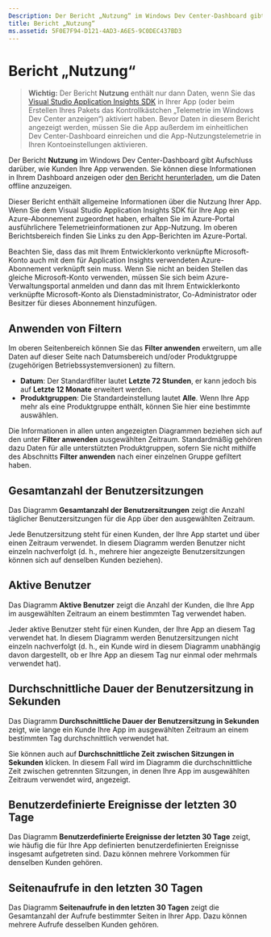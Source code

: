 ```yaml
---
Description: Der Bericht „Nutzung“ im Windows Dev Center-Dashboard gibt Aufschluss darüber, wie Kunden Ihre App verwenden.
title: Bericht „Nutzung“
ms.assetid: 5F0E7F94-D121-4AD3-A6E5-9C0DEC437BD3
---
```


# Bericht „Nutzung“


> **Wichtig:** Der Bericht **Nutzung** enthält nur dann Daten, wenn Sie das [Visual Studio Application Insights SDK](http://go.microsoft.com/fwlink/?LinkId=615086) in Ihrer App (oder beim Erstellen Ihres Pakets das Kontrollkästchen „Telemetrie im Windows Dev Center anzeigen“) aktiviert haben. Bevor Daten in diesem Bericht angezeigt werden, müssen Sie die App außerdem im einheitlichen Dev Center-Dashboard einreichen und die App-Nutzungstelemetrie in Ihren Kontoeinstellungen aktivieren.

Der Bericht **Nutzung** im Windows Dev Center-Dashboard gibt Aufschluss darüber, wie Kunden Ihre App verwenden. Sie können diese Informationen in Ihrem Dashboard anzeigen oder [den Bericht herunterladen](download-analytic-reports.md), um die Daten offline anzuzeigen.

Dieser Bericht enthält allgemeine Informationen über die Nutzung Ihrer App. Wenn Sie dem Visual Studio Application Insights SDK für Ihre App ein Azure-Abonnement zugeordnet haben, erhalten Sie im Azure-Portal ausführlichere Telemetrieinformationen zur App-Nutzung. Im oberen Berichtsbereich finden Sie Links zu den App-Berichten im Azure-Portal.

Beachten Sie, dass das mit Ihrem Entwicklerkonto verknüpfte Microsoft-Konto auch mit dem für Application Insights verwendeten Azure-Abonnement verknüpft sein muss. Wenn Sie nicht an beiden Stellen das gleiche Microsoft-Konto verwenden, müssen Sie sich beim Azure-Verwaltungsportal anmelden und dann das mit Ihrem Entwicklerkonto verknüpfte Microsoft-Konto als Dienstadministrator, Co-Administrator oder Besitzer für dieses Abonnement hinzufügen.

## Anwenden von Filtern


Im oberen Seitenbereich können Sie das **Filter anwenden** erweitern, um alle Daten auf dieser Seite nach Datumsbereich und/oder Produktgruppe (zugehörigen Betriebssystemversionen) zu filtern.

-   **Datum**: Der Standardfilter lautet **Letzte 72 Stunden**, er kann jedoch bis auf **Letzte 12 Monate** erweitert werden.
-   **Produktgruppen**: Die Standardeinstellung lautet **Alle**. Wenn Ihre App mehr als eine Produktgruppe enthält, können Sie hier eine bestimmte auswählen.

Die Informationen in allen unten angezeigten Diagrammen beziehen sich auf den unter **Filter anwenden** ausgewählten Zeitraum. Standardmäßig gehören dazu Daten für alle unterstützten Produktgruppen, sofern Sie nicht mithilfe des Abschnitts **Filter anwenden** nach einer einzelnen Gruppe gefiltert haben.

## Gesamtanzahl der Benutzersitzungen


Das Diagramm **Gesamtanzahl der Benutzersitzungen** zeigt die Anzahl täglicher Benutzersitzungen für die App über den ausgewählten Zeitraum.

Jede Benutzersitzung steht für einen Kunden, der Ihre App startet und über einen Zeitraum verwendet. In diesem Diagramm werden Benutzer nicht einzeln nachverfolgt (d. h., mehrere hier angezeigte Benutzersitzungen können sich auf denselben Kunden beziehen).

## Aktive Benutzer


Das Diagramm **Aktive Benutzer** zeigt die Anzahl der Kunden, die Ihre App im ausgewählten Zeitraum an einem bestimmten Tag verwendet haben.

Jeder aktive Benutzer steht für einen Kunden, der Ihre App an diesem Tag verwendet hat. In diesem Diagramm werden Benutzersitzungen nicht einzeln nachverfolgt (d. h., ein Kunde wird in diesem Diagramm unabhängig davon dargestellt, ob er Ihre App an diesem Tag nur einmal oder mehrmals verwendet hat).

## Durchschnittliche Dauer der Benutzersitzung in Sekunden


Das Diagramm **Durchschnittliche Dauer der Benutzersitzung in Sekunden** zeigt, wie lange ein Kunde Ihre App im ausgewählten Zeitraum an einem bestimmten Tag durchschnittlich verwendet hat.

Sie können auch auf **Durchschnittliche Zeit zwischen Sitzungen in Sekunden** klicken. In diesem Fall wird im Diagramm die durchschnittliche Zeit zwischen getrennten Sitzungen, in denen Ihre App im ausgewählten Zeitraum verwendet wird, angezeigt.

## Benutzerdefinierte Ereignisse der letzten 30 Tage


Das Diagramm **Benutzerdefinierte Ereignisse der letzten 30 Tage** zeigt, wie häufig die für Ihre App definierten benutzerdefinierten Ereignisse insgesamt aufgetreten sind. Dazu können mehrere Vorkommen für denselben Kunden gehören.

## Seitenaufrufe in den letzten 30 Tagen


Das Diagramm **Seitenaufrufe in den letzten 30 Tagen** zeigt die Gesamtanzahl der Aufrufe bestimmter Seiten in Ihrer App. Dazu können mehrere Aufrufe desselben Kunden gehören.

 

 






<!--HONumber=Mar16_HO1-->



